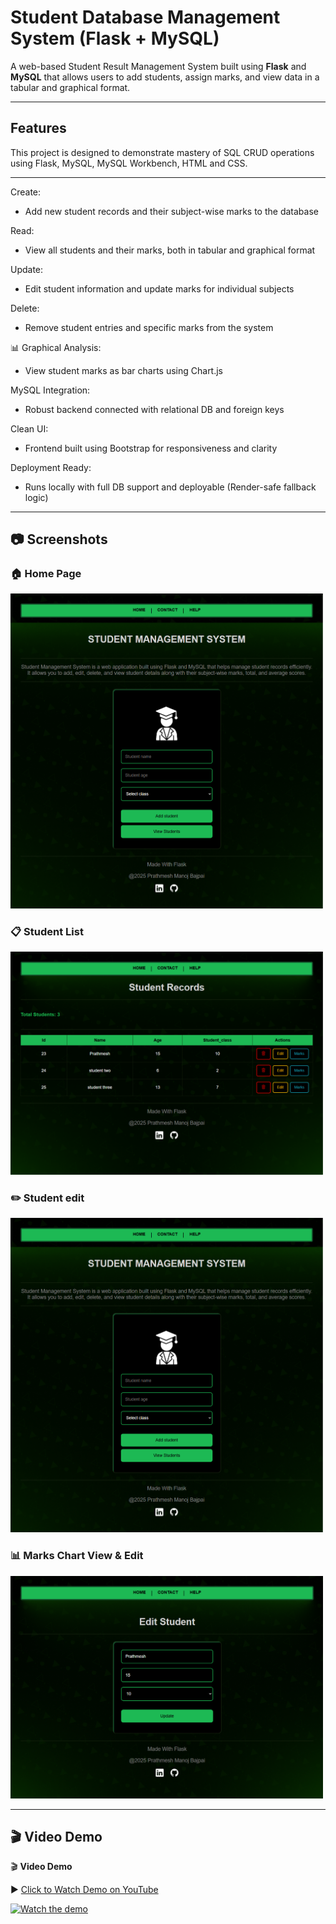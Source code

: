 

# Student Database Management System (Flask + MySQL)

A web-based Student Result Management System built using **Flask** and **MySQL** that allows users to add students, assign marks, and view data in a tabular and graphical format.

---

## Features

This project is designed to demonstrate mastery of SQL CRUD operations using Flask, MySQL, MySQL Workbench, HTML and CSS.

---

Create:
 - Add new student records and their subject-wise marks to the database

Read:
  - View all students and their marks, both in tabular and graphical format

Update:
  - Edit student information and update marks for individual subjects

Delete:
  - Remove student entries and specific marks from the system

📊 Graphical Analysis:
  - View student marks as bar charts using Chart.js

MySQL Integration:
  - Robust backend connected with relational DB and foreign keys

Clean UI:
  - Frontend built using Bootstrap for responsiveness and clarity

Deployment Ready:
  - Runs locally with full DB support and deployable (Render-safe fallback logic)



---

## 📷 Screenshots

### 🏠 Home Page
<img src="static/stdb_ss_1.PNG" alt="Home Page" width="500" height="auto"/>


### 📋 Student List
<img src="static/stdb_ss_2.PNG" alt="Home Page" width="500" height="auto"/>

### ✏️ Student edit
<img src="static/stdb_ss_1.PNG" alt="Home Page" width="500" height="auto"/>

### 📊 Marks Chart View & Edit
<img src="static/stdb_ss_3.PNG" alt="Home Page" width="500" height="auto"/>

---

## 🎬 Video Demo

🎬 **Video Demo**

▶️ [Click to Watch Demo on YouTube](https://youtu.be/zaM3BoTpZdQ)

[![Watch the demo](https://img.youtube.com/vi/zaM3BoTpZdQ/hqdefault.jpg)](https://youtu.be/zaM3BoTpZdQ)


